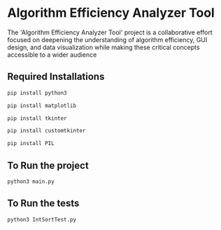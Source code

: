 # Algorithm Efficiency Analyzer Tool
The 'Algorithm Efficiency Analyzer Tool' project is a collaborative effort focused on deepening the understanding of algorithm efficiency, GUI design, and data visualization while making these critical concepts accessible to a wider audience

## Required Installations



```bash
pip install python3
```
```bash
pip install matplotlib
```
```bash
pip install tkinter
```
```bash
pip install customtkinter
```
```bash
pip install PIL
```

## To Run the project
```bash
python3 main.py
```
## To Run the tests
```bash
python3 IntSortTest.py
```